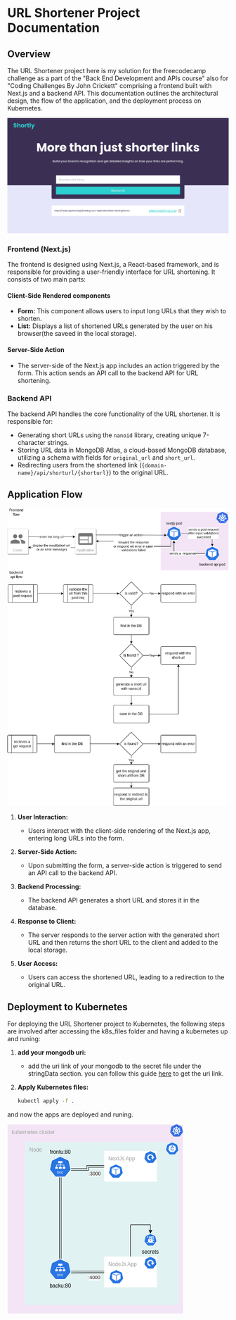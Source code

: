 # URL Shortener Project Documentation

## Overview

The URL Shortener project here is my solution for the freecodecamp challenge as a part of the "Back End Development and APIs course" also for "Coding Challenges By John Crickett" comprising a frontend built with Next.js and a backend API. This documentation outlines the architectural design, the flow of the application, and the deployment process on Kubernetes.

![front page](shortly.png)

### Frontend (Next.js)

The frontend is designed using Next.js, a React-based framework, and is responsible for providing a user-friendly interface for URL shortening. It consists of two main parts:

#### Client-Side Rendered components
- **Form:** This component allows users to input long URLs that they wish to shorten.
- **List:** Displays a list of shortened URLs generated by the user on his browser(the saveed in the local storage).

#### Server-Side Action
- The server-side of the Next.js app includes an action triggered by the form. This action sends an API call to the backend API for URL shortening.

### Backend API

The backend API handles the core functionality of the URL shortener. It is responsible for:

- Generating short URLs using the `nanoid` library, creating unique 7-character strings.
- Storing URL data in MongoDB Atlas, a cloud-based MongoDB database, utilizing a schema with fields for `original_url` and `short_url`.
- Redirecting users from the shortened link (`{domain-name}/api/shorturl/{shorturl}`) to the original URL.

## Application Flow

![App flow](appFlow.png)

1. **User Interaction:**
   - Users interact with the client-side rendering of the Next.js app, entering long URLs into the form.

2. **Server-Side Action:**
   - Upon submitting the form, a server-side action is triggered to send an API call to the backend API.

3. **Backend Processing:**
   - The backend API generates a short URL and stores it in the database.

4. **Response to Client:**
   - The server responds to the server action with the generated short URL and then returns the short URL to the client and added to the local storage.

5. **User Access:**
   - Users can access the shortened URL, leading to a redirection to the original URL.

## Deployment to Kubernetes

For deploying the URL Shortener project to Kubernetes, the following steps are involved after accessing the k8s_files folder and having a kubernetes up and runing:


1. **add your mongodb uri:**
   - add the uri link of your mongodb to the secret file under the stringData section. you can follow this guide [here](https://www.mongodb.com/docs/manual/reference/connection-string/) to get the uri link.

2. **Apply Kubernetes files:**
   ```bash
   kubectl apply -f .
   ```
and now  the apps are deployed and runing.

![kubernetes architecture](kubernetesArchi.png)
